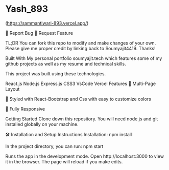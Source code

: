 # Yash_893
 
(https://sammantiwari-893.vercel.app/) 

🔹 Report Bug     🔹 Request Feature 


TL;DR
You can fork this repo to modify and make changes of your own. Please give me proper credit by linking back to Soumyajit4419. Thanks!

Built With
My personal portfolio soumyajit.tech which features some of my github projects as well as my resume and technical skills.

This project was built using these technologies.

React.js
Node.js
Express.js
CSS3
VsCode
Vercel
Features
📖 Multi-Page Layout

🎨 Styled with React-Bootstrap and Css with easy to customize colors

📱 Fully Responsive

Getting Started
Clone down this repository. You will need node.js and git installed globally on your machine.

🛠 Installation and Setup Instructions
Installation: npm install

In the project directory, you can run: npm start

Runs the app in the development mode.
Open http://localhost:3000 to view it in the browser. The page will reload if you make edits.
